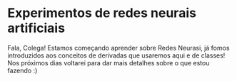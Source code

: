 # Experimentos de redes neurais artificiais

Fala, Colega! Estamos começando aprender sobre Redes Neurasi, já fomos introduzidos aos conceitos de derivadas que usaremos aqui e de classes! Nos próximos dias voltarei para dar mais detalhes sobre o que estou fazendo :)
